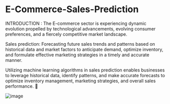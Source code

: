 # E-Commerce-Sales-Prediction
INTRODUCTION : The E-commerce sector is experiencing dynamic evolution propelled by technological advancements, evolving consumer preferences, and a fiercely competitive market landscape.

Sales prediction: Forecasting future sales trends and patterns based on historical data and market factors to anticipate demand, optimize inventory, and formulate effective marketing strategies in a timely and accurate manner.

Utilizing machine learning algorithms in sales prediction enables businesses to leverage historical data, identify patterns, and make accurate forecasts to optimize inventory management, marketing strategies, and overall sales performance.


![image](https://github.com/aaryanngaur/E-Commerce-Sales-Prediction/assets/153630394/fec99c4b-6bd4-4ccc-bc59-edd8098df35b)

